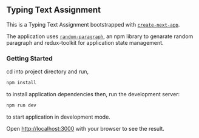 ## Typing Text Assignment

This is a Typing Text Assignment bootstrapped with [`create-next-app`](https://github.com/vercel/next.js/tree/canary/packages/create-next-app).

The application uses [`random-paragraph`](https://www.npmjs.com/package/random-paragraph), an npm library to genarate random paragraph and redux-toolkit for application state management.

### Getting Started

cd into project directory and run,

```bash
npm install
```

to install application dependencies then, run the development server:

```bash
npm run dev
```

to start application in development mode.

Open [http://localhost:3000](http://localhost:3000) with your browser to see the result.
